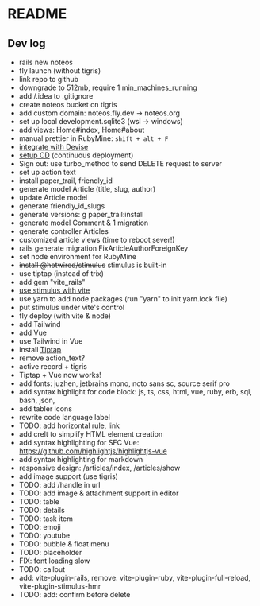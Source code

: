 # README

## Dev log

- rails new noteos
- fly launch (without tigris)
- link repo to github
- downgrade to 512mb, require 1 min_machines_running
- add /.idea to .gitignore
- create noteos bucket on tigris
- add custom domain: noteos.fly.dev -> noteos.org
- set up local development.sqlite3 (wsl -> windows)
- add views: Home#index, Home#about
- manual prettier in RubyMine: `shift + alt + F`
- [integrate with Devise](https://dev.to/kevinluo201/how-to-setup-very-basic-devise-in-rails-7-55ia)
- [setup CD](https://fly.io/docs/launch/continuous-deployment-with-github-actions/#speed-run-your-way-to-continuous-deployment) (continuous deployment)
- Sign out: use turbo_method to send DELETE request to server
- set up action text
- install paper_trail, friendly_id
- generate model Article (title, slug, author)
- update Article model
- generate friendly_id_slugs
- generate versions: g paper_trail:install
- generate model Comment & 1 migration
- generate controller Articles
- customized article views (time to reboot sever!)
- rails generate migration FixArticleAuthorForeignKey
- set node environment for RubyMine
- ~~install @hotwired/stimulus~~ stimulus is built-in
- use tiptap (instead of trix)
- add gem "vite_rails"
- [use stimulus with vite](https://sasikala-r.medium.com/rails-7-with-vite-stimulus-tailwind-c3ecf2191ea9)
- use yarn to add node packages (run "yarn" to init yarn.lock file)
- put stimulus under vite's control
- fly deploy (with vite & node)
- add Tailwind
- add Vue
- use Tailwind in Vue
- install [Tiptap](https://tiptap.dev/docs/editor/getting-started/install/vue3)
- remove action_text?
- active record + tigris
- Tiptap + Vue now works!
- add fonts: juzhen, jetbrains mono, noto sans sc, source serif pro
- add syntax highlight for code block: js, ts, css, html, vue, ruby, erb, sql, bash, json,
- add tabler icons
- rewrite code language label
- TODO: add horizontal rule, link
- add crelt to simplify HTML element creation
- add syntax highlighting for SFC Vue: https://github.com/highlightjs/highlightjs-vue
- add syntax highlighting for markdown
- responsive design: /articles/index, /articles/show
- add image support (use tigris)
- TODO: add /handle in url
- TODO: add image & attachment support in editor
- TODO: table
- TODO: details
- TODO: task item
- TODO: emoji
- TODO: youtube
- TODO: bubble & float menu
- TODO: placeholder
- FIX: font loading slow
- TODO: callout
- add: vite-plugin-rails, remove: vite-plugin-ruby, vite-plugin-full-reload, vite-plugin-stimulus-hmr
- TODO: add: confirm before delete

